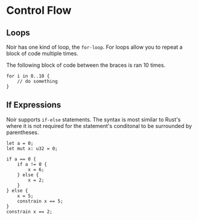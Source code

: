 # Control Flow

## Loops

Noir has one kind of loop, the `for-loop`. For loops allow you to repeat a block of code multiple times.

The following block of code between the braces is ran 10 times.

```rust,noplaypen
for i in 0..10 {
    // do something
}
```

## If Expressions

Noir supports `if-else` statements. The syntax is most similar to Rust's where it is not required for the statement's conditonal to be surrounded by parentheses.

```rust,noplaypen
let a = 0;
let mut x: u32 = 0;

if a == 0 {
    if a != 0 {
        x = 6;
    } else {
        x = 2;
    }
} else {
    x = 5;
    constrain x == 5;
}
constrain x == 2;
```
